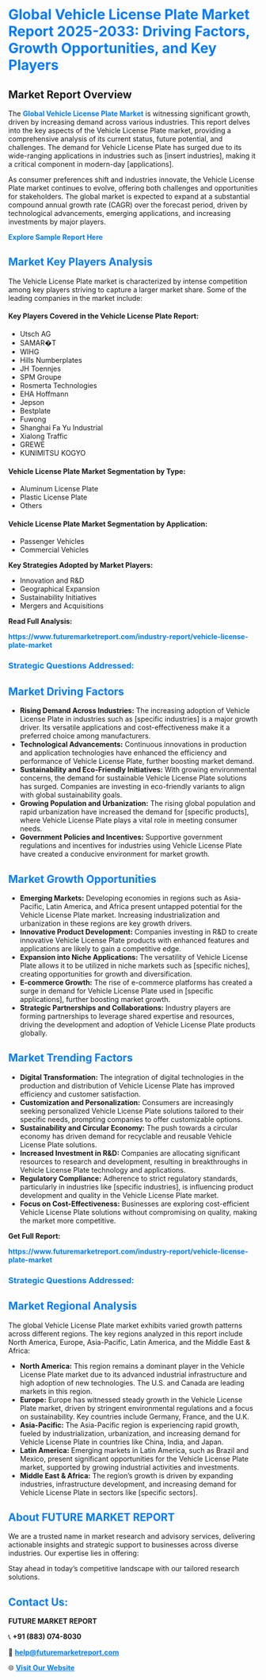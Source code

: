 <h1 style="color: #007BFF;">Global Vehicle License Plate Market Report 2025-2033: Driving Factors, Growth Opportunities, and Key Players</h1>

<section id="overview">
<h2>Market Report Overview</h2>
<p>The <a href="https://www.futuremarketreport.com/industry-report/vehicle-license-plate-market" style="color: #007BFF; text-decoration: none;"><strong>Global Vehicle License Plate Market</strong></a> is witnessing significant growth, driven by increasing demand across various industries. This report delves into the key aspects of the Vehicle License Plate market, providing a comprehensive analysis of its current status, future potential, and challenges. The demand for Vehicle License Plate has surged due to its wide-ranging applications in industries such as [insert industries], making it a critical component in modern-day [applications].</p>
<p>As consumer preferences shift and industries innovate, the Vehicle License Plate market continues to evolve, offering both challenges and opportunities for stakeholders. The global market is expected to expand at a substantial compound annual growth rate (CAGR) over the forecast period, driven by technological advancements, emerging applications, and increasing investments by major players.</p>
</section>

<section id="overview">
<p><a href="https://www.futuremarketreport.com/request-sample/reportId=28102" style="color: #007BFF; text-decoration: none;"><strong>Explore Sample Report Here</strong></a></p>
</section>

<section id="key-players">
<h2 style="color: #007BFF;">Market Key Players Analysis</h2>
<p>The Vehicle License Plate market is characterized by intense competition among key players striving to capture a larger market share. Some of the leading companies in the market include:</p>
<h4>Key Players Covered in the Vehicle License Plate Report:</h4>
<ul><li>Utsch AG</li><li>SAMAR�T</li><li>WIHG</li><li>Hills Numberplates</li><li>JH Toennjes</li><li>SPM Groupe</li><li>Rosmerta Technologies</li><li>EHA Hoffmann</li><li>Jepson</li><li>Bestplate</li><li>Fuwong</li><li>Shanghai Fa Yu Industrial</li><li>Xialong Traffic</li><li>GREWE</li><li>KUNIMITSU KOGYO</li></ul>
<h4>Vehicle License Plate Market Segmentation by Type:</h4>
<ul><li>Aluminum License Plate</li><li>Plastic License Plate</li><li>Others</li></ul>

<h4>Vehicle License Plate Market Segmentation by Application:</h4>
<ul><li>Passenger Vehicles</li><li>Commercial Vehicles</li></ul>
<p><strong>Key Strategies Adopted by Market Players:</strong></p>
<ul>
<li>Innovation and R&D</li>
<li>Geographical Expansion</li>
<li>Sustainability Initiatives</li>
<li>Mergers and Acquisitions</li>
</ul>
</section>

<section>
<p><strong>Read Full Analysis: </strong></p><a href="https://www.futuremarketreport.com/industry-report/vehicle-license-plate-market" style="color: #007BFF; text-decoration: none;"><strong>https://www.futuremarketreport.com/industry-report/vehicle-license-plate-market</strong></a>
<h3 style="color: #007BFF;">Strategic Questions Addressed:</h3>
</section>

<section id="driving-factors">
<h2 style="color: #007BFF;">Market Driving Factors</h2>
<ul>
<li><strong>Rising Demand Across Industries:</strong> The increasing adoption of Vehicle License Plate in industries such as [specific industries] is a major growth driver. Its versatile applications and cost-effectiveness make it a preferred choice among manufacturers.</li>
<li><strong>Technological Advancements:</strong> Continuous innovations in production and application technologies have enhanced the efficiency and performance of Vehicle License Plate, further boosting market demand.</li>
<li><strong>Sustainability and Eco-Friendly Initiatives:</strong> With growing environmental concerns, the demand for sustainable Vehicle License Plate solutions has surged. Companies are investing in eco-friendly variants to align with global sustainability goals.</li>
<li><strong>Growing Population and Urbanization:</strong> The rising global population and rapid urbanization have increased the demand for [specific products], where Vehicle License Plate plays a vital role in meeting consumer needs.</li>
<li><strong>Government Policies and Incentives:</strong> Supportive government regulations and incentives for industries using Vehicle License Plate have created a conducive environment for market growth.</li>
</ul>
</section>

<section id="growth-opportunities">
<h2 style="color: #007BFF;">Market Growth Opportunities</h2>
<ul>
<li><strong>Emerging Markets:</strong> Developing economies in regions such as Asia-Pacific, Latin America, and Africa present untapped potential for the Vehicle License Plate market. Increasing industrialization and urbanization in these regions are key growth drivers.</li>
<li><strong>Innovative Product Development:</strong> Companies investing in R&D to create innovative Vehicle License Plate products with enhanced features and applications are likely to gain a competitive edge.</li>
<li><strong>Expansion into Niche Applications:</strong> The versatility of Vehicle License Plate allows it to be utilized in niche markets such as [specific niches], creating opportunities for growth and diversification.</li>
<li><strong>E-commerce Growth:</strong> The rise of e-commerce platforms has created a surge in demand for Vehicle License Plate used in [specific applications], further boosting market growth.</li>
<li><strong>Strategic Partnerships and Collaborations:</strong> Industry players are forming partnerships to leverage shared expertise and resources, driving the development and adoption of Vehicle License Plate products globally.</li>
</ul>
</section>

<section id="trending-factors">
<h2 style="color: #007BFF;">Market Trending Factors</h2>
<ul>
<li><strong>Digital Transformation:</strong> The integration of digital technologies in the production and distribution of Vehicle License Plate has improved efficiency and customer satisfaction.</li>
<li><strong>Customization and Personalization:</strong> Consumers are increasingly seeking personalized Vehicle License Plate solutions tailored to their specific needs, prompting companies to offer customizable options.</li>
<li><strong>Sustainability and Circular Economy:</strong> The push towards a circular economy has driven demand for recyclable and reusable Vehicle License Plate solutions.</li>
<li><strong>Increased Investment in R&D:</strong> Companies are allocating significant resources to research and development, resulting in breakthroughs in Vehicle License Plate technology and applications.</li>
<li><strong>Regulatory Compliance:</strong> Adherence to strict regulatory standards, particularly in industries like [specific industries], is influencing product development and quality in the Vehicle License Plate market.</li>
<li><strong>Focus on Cost-Effectiveness:</strong> Businesses are exploring cost-efficient Vehicle License Plate solutions without compromising on quality, making the market more competitive.</li>
</ul>
</section>

<section>
<p><strong>Get Full Report: </strong></p><a href="https://www.futuremarketreport.com/industry-report/vehicle-license-plate-market" style="color: #007BFF; text-decoration: none;"><strong>https://www.futuremarketreport.com/industry-report/vehicle-license-plate-market</strong></a>
<h3 style="color: #007BFF;">Strategic Questions Addressed:</h3>
</section>


<section id="regional-analysis">
<h2 style="color: #007BFF;">Market Regional Analysis</h2>
<p>The global Vehicle License Plate market exhibits varied growth patterns across different regions. The key regions analyzed in this report include North America, Europe, Asia-Pacific, Latin America, and the Middle East & Africa:</p>
<ul>
<li><strong>North America:</strong> This region remains a dominant player in the Vehicle License Plate market due to its advanced industrial infrastructure and high adoption of new technologies. The U.S. and Canada are leading markets in this region.</li>
<li><strong>Europe:</strong> Europe has witnessed steady growth in the Vehicle License Plate market, driven by stringent environmental regulations and a focus on sustainability. Key countries include Germany, France, and the U.K.</li>
<li><strong>Asia-Pacific:</strong> The Asia-Pacific region is experiencing rapid growth, fueled by industrialization, urbanization, and increasing demand for Vehicle License Plate in countries like China, India, and Japan.</li>
<li><strong>Latin America:</strong> Emerging markets in Latin America, such as Brazil and Mexico, present significant opportunities for the Vehicle License Plate market, supported by growing industrial activities and investments.</li>
<li><strong>Middle East & Africa:</strong> The region’s growth is driven by expanding industries, infrastructure development, and increasing demand for Vehicle License Plate in sectors like [specific sectors].</li>
</ul>
</section>

<footer>
<h2 style="color: #007BFF;">About FUTURE MARKET REPORT</h2>
<p>We are a trusted name in market research and advisory services, delivering actionable insights and strategic support to businesses across diverse industries. Our expertise lies in offering:</p>

<p>Stay ahead in today’s competitive landscape with our tailored research solutions.</p>

<h2 style="color: #007BFF;">Contact Us:</h2>
<p><strong>FUTURE MARKET REPORT</strong></p>
<p>📞 <strong>+91 (883) 074-8030</strong></p>
<p>📧 <strong><a href="mailto:help@futuremarketreport.com" style="color: #007BFF;">help@futuremarketreport.com</a></strong></p>
<p>🌐 <strong><a href="https://www.futuremarketreport.com/" style="color: #007BFF;">Visit Our Website</a></strong></p>
</footer>